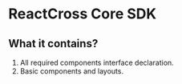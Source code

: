 # ReactCross Core SDK

## What it contains?
1. All required components interface declaration.
2. Basic components and layouts.